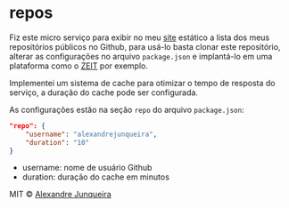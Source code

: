 # repos

Fiz este micro serviço para exibir no meu [site](https://alexandrejunqueira.com) estático a lista dos meus repositórios públicos no Github, para usá-lo basta clonar este repositório, alterar as configurações no arquivo ```package.json``` e implantá-lo em uma plataforma como o [ZEIT](https://zeit.co/) por exemplo.

Implementei um sistema de cache para otimizar o tempo de resposta do serviço, a duração do cache pode ser configurada.

As configurações estão na seção ```repo``` do arquivo ```package.json```:

```json
"repo": {
	"username": "alexandrejunqueira",
	"duration": "10"
}
```

* username: nome de usuário Github
* duration: duração do cache em minutos


MIT © [Alexandre Junqueira](https://alexandrejunqueira.com)

